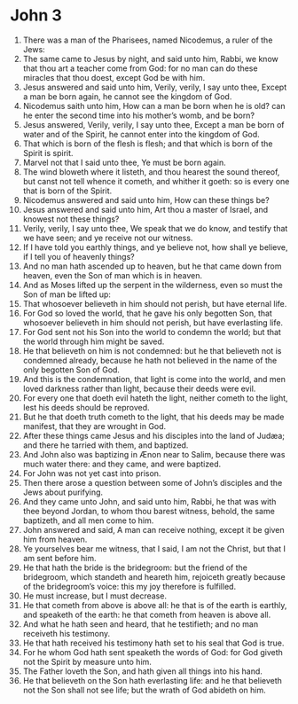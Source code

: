﻿# John 3
1. There was a man of the Pharisees, named Nicodemus, a ruler of the Jews: 
2. The same came to Jesus by night, and said unto him, Rabbi, we know that thou art a teacher come from God: for no man can do these miracles that thou doest, except God be with him. 
3. Jesus answered and said unto him, Verily, verily, I say unto thee, Except a man be born again, he cannot see the kingdom of God. 
4. Nicodemus saith unto him, How can a man be born when he is old? can he enter the second time into his mother’s womb, and be born? 
5. Jesus answered, Verily, verily, I say unto thee, Except a man be born of water and of the Spirit, he cannot enter into the kingdom of God. 
6. That which is born of the flesh is flesh; and that which is born of the Spirit is spirit. 
7. Marvel not that I said unto thee, Ye must be born again. 
8. The wind bloweth where it listeth, and thou hearest the sound thereof, but canst not tell whence it cometh, and whither it goeth: so is every one that is born of the Spirit. 
9. Nicodemus answered and said unto him, How can these things be? 
10. Jesus answered and said unto him, Art thou a master of Israel, and knowest not these things? 
11. Verily, verily, I say unto thee, We speak that we do know, and testify that we have seen; and ye receive not our witness. 
12. If I have told you earthly things, and ye believe not, how shall ye believe, if I tell you of heavenly things? 
13. And no man hath ascended up to heaven, but he that came down from heaven, even the Son of man which is in heaven. 
14.  And as Moses lifted up the serpent in the wilderness, even so must the Son of man be lifted up: 
15. That whosoever believeth in him should not perish, but have eternal life. 
16.  For God so loved the world, that he gave his only begotten Son, that whosoever believeth in him should not perish, but have everlasting life. 
17. For God sent not his Son into the world to condemn the world; but that the world through him might be saved. 
18.  He that believeth on him is not condemned: but he that believeth not is condemned already, because he hath not believed in the name of the only begotten Son of God. 
19. And this is the condemnation, that light is come into the world, and men loved darkness rather than light, because their deeds were evil. 
20. For every one that doeth evil hateth the light, neither cometh to the light, lest his deeds should be reproved. 
21. But he that doeth truth cometh to the light, that his deeds may be made manifest, that they are wrought in God. 
22.  After these things came Jesus and his disciples into the land of Judæa; and there he tarried with them, and baptized. 
23.  And John also was baptizing in Ænon near to Salim, because there was much water there: and they came, and were baptized. 
24. For John was not yet cast into prison. 
25.  Then there arose a question between some of John’s disciples and the Jews about purifying. 
26. And they came unto John, and said unto him, Rabbi, he that was with thee beyond Jordan, to whom thou barest witness, behold, the same baptizeth, and all men come to him. 
27. John answered and said, A man can receive nothing, except it be given him from heaven. 
28. Ye yourselves bear me witness, that I said, I am not the Christ, but that I am sent before him. 
29. He that hath the bride is the bridegroom: but the friend of the bridegroom, which standeth and heareth him, rejoiceth greatly because of the bridegroom’s voice: this my joy therefore is fulfilled. 
30. He must increase, but I must decrease. 
31. He that cometh from above is above all: he that is of the earth is earthly, and speaketh of the earth: he that cometh from heaven is above all. 
32. And what he hath seen and heard, that he testifieth; and no man receiveth his testimony. 
33. He that hath received his testimony hath set to his seal that God is true. 
34. For he whom God hath sent speaketh the words of God: for God giveth not the Spirit by measure unto him. 
35. The Father loveth the Son, and hath given all things into his hand. 
36. He that believeth on the Son hath everlasting life: and he that believeth not the Son shall not see life; but the wrath of God abideth on him. 
